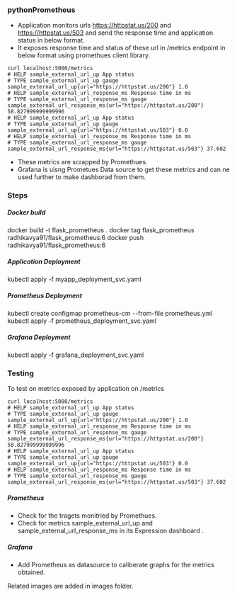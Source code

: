 ### pythonPrometheus

- Application monitors urls https://httpstat.us/200 and https://httpstat.us/503
and send the response time and application status in below format.
- It exposes response time and status of these url in /metrics endpoint in below format using promethues client library.
```
curl localhost:5000/metrics
# HELP sample_external_url_up App status
# TYPE sample_external_url_up gauge
sample_external_url_up{url="https://httpstat.us/200"} 1.0
# HELP sample_external_url_response_ms Response time in ms
# TYPE sample_external_url_response_ms gauge
sample_external_url_response_ms{url="https://httpstat.us/200"} 58.827999999999996
# HELP sample_external_url_up App status
# TYPE sample_external_url_up gauge
sample_external_url_up{url="https://httpstat.us/503"} 0.0
# HELP sample_external_url_response_ms Response time in ms
# TYPE sample_external_url_response_ms gauge
sample_external_url_response_ms{url="https://httpstat.us/503"} 37.602
```
- These metrics are scrapped by Promethues.
- Grafana is uisng Prometues Data source to get these metrics and can ne used further to make dashborad from them.


### Steps
##### Docker build
docker build -t flask_prometheus .
docker tag flask_prometheus radhikavya91/flask_prometheus:6
docker push radhikavya91/flask_prometheus:6

##### Application Deployment
kubectl apply -f myapp_deployment_svc.yaml

##### Prometheus Deployment
kubectl create configmap prometheus-cm --from-file prometheus.yml
kubectl apply -f prometheus_deployment_svc.yaml

##### Grafana Deployment
kubectl apply -f grafana_deployment_svc.yaml

### Testing
To test on metrics exposed by application on /metrics
```
curl localhost:5000/metrics
# HELP sample_external_url_up App status
# TYPE sample_external_url_up gauge
sample_external_url_up{url="https://httpstat.us/200"} 1.0
# HELP sample_external_url_response_ms Response time in ms
# TYPE sample_external_url_response_ms gauge
sample_external_url_response_ms{url="https://httpstat.us/200"} 58.827999999999996
# HELP sample_external_url_up App status
# TYPE sample_external_url_up gauge
sample_external_url_up{url="https://httpstat.us/503"} 0.0
# HELP sample_external_url_response_ms Response time in ms
# TYPE sample_external_url_response_ms gauge
sample_external_url_response_ms{url="https://httpstat.us/503"} 37.602
```
##### Prometheus 
- Check for the tragets monitried by Promethues.
- Check for metrics sample_external_url_up and sample_external_url_response_ms in its Expression dashboard .


##### Grafana
- Add Prometheus as datasource to caliberate graphs for the metrics obtained.

Related images are added in images folder.


